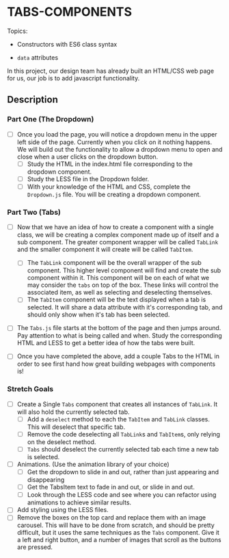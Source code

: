 # TABS-COMPONENTS

Topics:

* Constructors with ES6 class syntax

* `data` attributes

In this project, our design team has already built an HTML/CSS web page for us, our job is to add javascript functionality.

## Description

### Part One (The Dropdown)

* [ ] Once you load the page, you will notice a dropdown menu in the upper left side of the page. Currently when you click on it nothing happens. We will build out the functionality to allow a dropdown menu to open and close when a user clicks on the dropdown button.
  * [ ] Study the HTML in the index.html file corresponding to the dropdown component.
  * [ ] Study the LESS file in the Dropdown folder. 
  * [ ] With your knowledge of the HTML and CSS, complete the `Dropdown.js` file. You will be creating a dropdown component.

### Part Two (Tabs)

* [ ] Now that we have an idea of how to create a component with a single class, we will be creating a complex component made up of itself and a sub component. The greater component wrapper will be called `TabLink` and the smaller component it will create will be called `TabItem`.
  * [ ] The `TabLink` component will be the overall wrapper of the sub component. This higher level component will find and create the sub component within it. This component will be on each of what we may consider the `tabs` on top of the box. These links will control the associated item, as well as selecting and deselecting themselves.
  * [ ] The `TabItem` component will be the text displayed when a tab is selected. It will share a data attribute with it's corresponding tab, and should only show when it's tab has been selected.

* [ ] The `Tabs.js` file starts at the bottom of the page and then jumps around. Pay attention to what is being called and when. Study the corresponding HTML and LESS to get a better idea of how the tabs were built.

* [ ] Once you have completed the above, add a couple Tabs to the HTML in order to see first hand how great building webpages with components is!

### Stretch Goals

* [ ] Create a Single `Tabs` component that creates all instances of `TabLink`. It will also hold the currently selected tab. 
  * [ ] Add a `deselect` method to each the `TabItem` and `TabLink` classes. This will deselect that specific tab.
  * [ ] Remove the code deselecting all `TabLink`s and `TabItem`s, only relying on the deselect method.
  * [ ] `Tabs` should deselect the currently selected tab each time a new tab is selected.
* [ ] Animations. (Use the animation library of your choice)
  * [ ] Get the dropdown to slide in and out, rather than just appearing and disappearing
  * [ ] Get the TabsItem text to fade in and out, or slide in and out.
  * [ ] Look through the LESS code and see where you can refactor using animations to achieve similar results.
* [ ] Add styling using the LESS files.
* [ ] Remove the boxes on the top card and replace them with an image carousel. This will have to be done from scratch, and should be pretty difficult, but it uses the same techniques as the `Tabs` component. Give it a left and right button, and a number of images that scroll as the buttons are pressed.